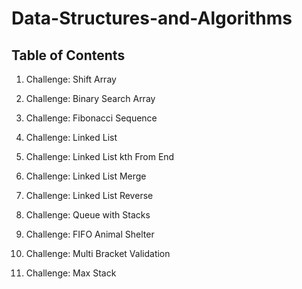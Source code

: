 # Data-Structures-and-Algorithms

## Table of Contents

1. Challenge: Shift Array

2. Challenge: Binary Search Array

3. Challenge: Fibonacci Sequence

4. Challenge: Linked List

5. Challenge: Linked List kth From End

6. Challenge: Linked List Merge

7. Challenge: Linked List Reverse

8. Challenge: Queue with Stacks

9. Challenge: FIFO Animal Shelter

10. Challenge: Multi Bracket Validation

11. Challenge: Max Stack
